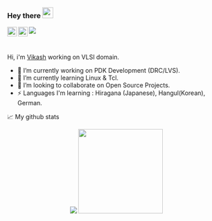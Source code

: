 ### Hey there <img src="https://media.giphy.com/media/hvRJCLFzcasrR4ia7z/giphy.gif" width="25px">

<a href="https://twitter.com/iamkrvikash">
  <img align="left" alt="Vikash Kumar | Twitter" width="22px" src="https://raw.githubusercontent.com/peterthehan/peterthehan/master/assets/twitter.svg" />
</a>
<a href="https://www.linkedin.com/in/iamkrvikash/">
  <img align="left" alt="Vikash's LinkedIN" width="22px" src="https://raw.githubusercontent.com/peterthehan/peterthehan/master/assets/linkedin.svg" />
</a>

![](https://komarev.com/ghpvc/?username=iamkrvikash)

<br />

Hi, i'm [Vikash](https://iamkrvikash.github.io/) working on VLSI domain.

- 🔭 I’m currently working on PDK Development (DRC/LVS).
- 🌱 I’m currently learning Linux & Tcl.
- 👯 I’m looking to collaborate on Open Source Projects.
- ⚡ Languages I'm learning : Hiragana (Japanese), Hangul(Korean), German. 
 

📈 My github stats

<p align="center"> <img src ="https://github-readme-stats.vercel.app/api?username=iamkrvikash&theme=merko&show_icons=true&hide_border=true">
                   <img src="https://github-readme-stats.vercel.app/api/top-langs/?username=iamkrvikash&theme=blue-green&&layout=compact" height="195px">
</p>

<!--
**iamkrvikash/iamkrvikash** is a ✨ _special_ ✨ repository because its `README.md` (this file) appears on your GitHub profile.
-->
